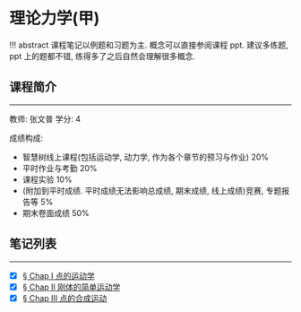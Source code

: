 
# 理论力学(甲)

!!! abstract
	课程笔记以例题和习题为主. 概念可以直接参阅课程 ppt. 建议多练题, ppt 上的题都不错, 练得多了之后自然会理解很多概念.

## 课程简介
---
教师: 张文普 学分: $4$

成绩构成:

- 智慧树线上课程(包括运动学, 动力学, 作为各个章节的预习与作业) $20\%$
- 平时作业与考勤 $20\%$
- 课程实验 $10\%$
- (附加到平时成绩. 平时成绩无法影响总成绩, 期末成绩, 线上成绩)竞赛, 专题报告等 $5\%$
- 期末卷面成绩 $50\%$

## 笔记列表

---

- [x] [§ Chap I      点的运动学](pointmove.md)
- [x] [§ Chap II     刚体的简单运动学](rigidbodymove.md)
- [x] [§ Chap III    点的合成运动](combinationmove.md)